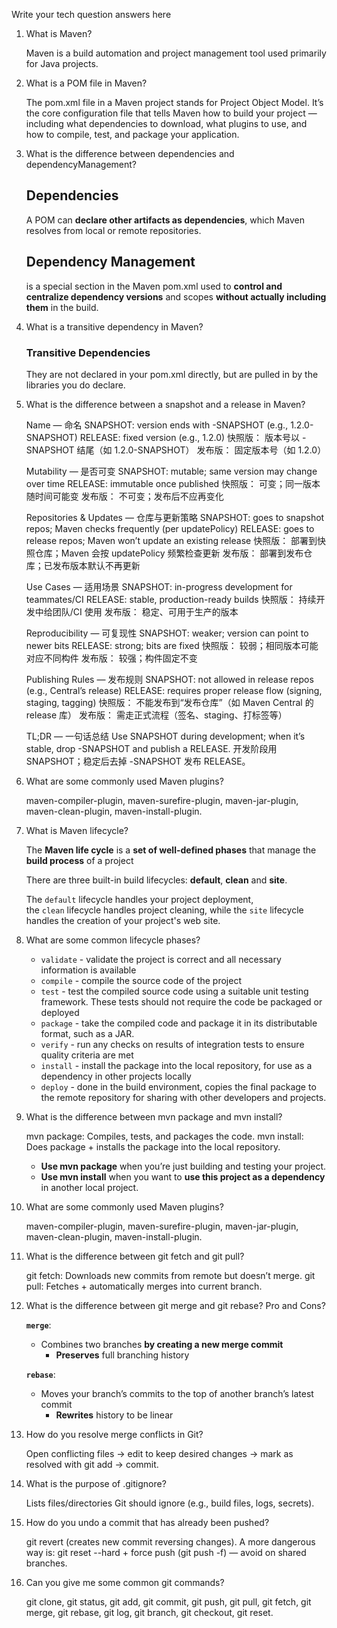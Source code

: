 <!-- markdownlint-configure-file {"MD029": { "style": "ordered" }} -->

Write your tech question answers here
1. What is Maven?

    Maven is a build automation and project management tool used primarily for Java projects.

2. What is a POM file in Maven?

    The pom.xml file in a Maven project stands for Project Object Model. 
    It’s the core configuration file that tells Maven how to build your project — 
    including what dependencies to download, what plugins to use, and how to compile, test, and package your application.

3. What is the difference between dependencies and dependencyManagement?

    ## Dependencies

    A POM can **declare other artifacts as dependencies**, which Maven resolves from local or remote repositories.

    ## Dependency Management

    **<dependencyManagement>** is a special section in the Maven pom.xml used to **control and 
    centralize dependency versions** and scopes **without actually including them** in the build.

4. What is a transitive dependency in Maven?

    ### Transitive Dependencies
    
    They are not declared in your pom.xml directly, but are pulled in by the libraries you do declare.

5. What is the difference between a snapshot and a release in Maven?

    Name — 命名
    SNAPSHOT: version ends with -SNAPSHOT (e.g., 1.2.0-SNAPSHOT)
    RELEASE: fixed version (e.g., 1.2.0)
    快照版： 版本号以 -SNAPSHOT 结尾（如 1.2.0-SNAPSHOT）
    发布版： 固定版本号（如 1.2.0）

    Mutability — 是否可变
    SNAPSHOT: mutable; same version may change over time
    RELEASE: immutable once published
    快照版： 可变；同一版本随时间可能变
    发布版： 不可变；发布后不应再变化
    
    Repositories & Updates — 仓库与更新策略
    SNAPSHOT: goes to snapshot repos; Maven checks frequently (per updatePolicy)
    RELEASE: goes to release repos; Maven won’t update an existing release
    快照版： 部署到快照仓库；Maven 会按 updatePolicy 频繁检查更新
    发布版： 部署到发布仓库；已发布版本默认不再更新
    
    Use Cases — 适用场景
    SNAPSHOT: in-progress development for teammates/CI
    RELEASE: stable, production-ready builds
    快照版： 持续开发中给团队/CI 使用
    发布版： 稳定、可用于生产的版本
    
    Reproducibility — 可复现性
    SNAPSHOT: weaker; version can point to newer bits
    RELEASE: strong; bits are fixed
    快照版： 较弱；相同版本可能对应不同构件
    发布版： 较强；构件固定不变
    
    Publishing Rules — 发布规则
    SNAPSHOT: not allowed in release repos (e.g., Central’s release)
    RELEASE: requires proper release flow (signing, staging, tagging)
    快照版： 不能发布到“发布仓库”（如 Maven Central 的 release 库）
    发布版： 需走正式流程（签名、staging、打标签等）
    
    TL;DR — 一句话总结
    Use SNAPSHOT during development; when it’s stable, drop -SNAPSHOT and publish a RELEASE.
    开发阶段用 SNAPSHOT；稳定后去掉 -SNAPSHOT 发布 RELEASE。

6. What are some commonly used Maven plugins?

    maven-compiler-plugin, maven-surefire-plugin, maven-jar-plugin, maven-clean-plugin, maven-install-plugin.

7. What is Maven lifecycle?

    The **Maven life cycle** is a **set of well-defined phases** that manage the **build process** of a project
    
    There are three built-in build lifecycles: **default**, **clean** and **site**. 
    
    The `default` lifecycle handles your project deployment, 
    the `clean` lifecycle handles project cleaning, 
    while the `site` lifecycle handles the creation of your project's web site.

8. What are some common lifecycle phases?

   - `validate` - validate the project is correct and all necessary information is available
   - `compile` - compile the source code of the project
   - `test` - test the compiled source code using a suitable unit testing framework. These tests should not require the code be packaged or deployed
   - `package` - take the compiled code and package it in its distributable format, such as a JAR.
   - `verify` - run any checks on results of integration tests to ensure quality criteria are met
   - `install` - install the package into the local repository, for use as a dependency in other projects locally
   - `deploy` - done in the build environment, copies the final package to the remote repository for sharing with other developers and projects.

9. What is the difference between mvn package and mvn install?

    mvn package: Compiles, tests, and packages the code.
    mvn install: Does package + installs the package into the local repository.
    
    - **Use mvn package** when you’re just building and testing your project.
    - **Use mvn install** when you want to **use this project as a dependency** in another local project.

10. What are some commonly used Maven plugins?

    maven-compiler-plugin, maven-surefire-plugin, maven-jar-plugin, maven-clean-plugin, maven-install-plugin.



1. What is the difference between git fetch and git pull?

    git fetch: Downloads new commits from remote but doesn’t merge.
    git pull: Fetches + automatically merges into current branch.

2. What is the difference between git merge and git rebase? Pro and Cons?

    **`merge`**:
    
    - Combines two branches **by creating a new merge commit**
      - **Preserves** full branching history
    
    **`rebase`**:
    
    - Moves your branch’s commits to the top of another branch’s latest commit
      - **Rewrites** history to be linear

3. How do you resolve merge conflicts in Git?

    Open conflicting files → edit to keep desired changes → mark as resolved with git add → commit.

4. What is the purpose of .gitignore?

    Lists files/directories Git should ignore (e.g., build files, logs, secrets).

5. How do you undo a commit that has already been pushed?

    git revert <commit> (creates new commit reversing changes).
    A more dangerous way is: git reset --hard <commit> + force push (git push -f) — avoid on shared branches.

6. Can you give me some common git commands?

    git clone, git status, git add, git commit, git push, git pull, git fetch, git merge, git rebase, git log, git branch, git checkout, git reset.